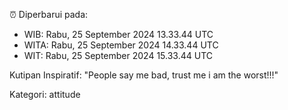 ⏰ Diperbarui pada:
- WIB: Rabu, 25 September 2024 13.33.44 UTC
- WITA: Rabu, 25 September 2024 14.33.44 UTC
- WIT: Rabu, 25 September 2024 15.33.44 UTC

Kutipan Inspiratif:
"People say me bad, trust me i am the worst!!!"


Kategori: attitude

